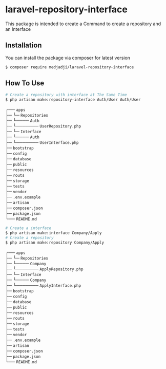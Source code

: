 # laravel-repository-interface
This package is intended to create a Command to create a repository and an Interface


## Installation

You can install the package via composer for latest version
```bash
$ composer require medjadji/laravel-repository-interface
```
## How To Use 

```bash
# Create a repository with interface at The Same Time
$ php artisan make:repository-interface Auth/User Auth/User 


```
┌── `apps` \
├─  └─ `Repositories` \
├─  └──── `Auth` \
├─  └─────── `UserRepository.php` \
├─  └─ `Interface` \
├─  └──── `Auth` \
├─  └─────── `UserInterface.php` \
├─  `bootstrap` \
├─  `config` \
├─  `database` \
├─  `public` \
├─  `resources` \
├─  `routs` \
├─  `storage` \
├─  `tests` \
├─  `vendor` \
├─  `.env.example` \
├─  `artisan` \
├─  `composer.json` \
├─  `package.json` \
└── `README.md`

```bash
# Create a interface 
$ php artisan make:interface Company/Apply
# Create a repository 
$ php artisan make:repository Company/Apply

```

┌── `apps` \
├─  └─ `Repositories` \
├─  └──── `Company` \
├─  └─────── `ApplyRepository.php` \
├─  └─ `Interface` \
├─  └──── `Company` \
├─  └─────── `ApplyInterface.php` \
├─  `bootstrap` \
├─  `config` \
├─  `database` \
├─  `public` \
├─  `resources` \
├─  `routs` \
├─  `storage` \
├─  `tests` \
├─  `vendor` \
├─  `.env.example` \
├─  `artisan` \
├─  `composer.json` \
├─  `package.json` \
└── `README.md`

